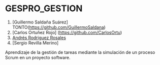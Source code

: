 # GESPRO_GESTION

  1. [Guillermo Saldaña Suárez] TONTO(https://github.com/GuillermoSaldana)
  2. [Carlos Ortuñez Rojo] (https://github.com/CarlosOrtu)
  3. [Andrés Rodriguez Rosales](https://github.com/andriu99)
  4. [Sergio Revilla Merino]
  
Aprendizaje de la gestión de tareas mediante la simulación de un proceso Scrum en un proyecto software.

